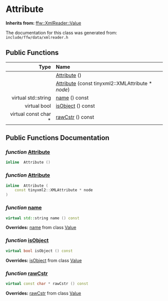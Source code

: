 Attribute
===================================


**Inherits from:** [ffw::XmlReader::Value](ffw_XmlReader_Value.html)

The documentation for this class was generated from: `include/ffw/data/xmlreader.h`



## Public Functions

| Type | Name |
| -------: | :------- |
|   | [Attribute](#9945bcd7) ()  |
|   | [Attribute](#4803a394) (const tinyxml2::XMLAttribute * _node_)  |
|  virtual std::string | [name](#b7a13cc2) () const  |
|  virtual bool | [isObject](#b3c6566d) () const  |
|  virtual const char * | [rawCstr](#cc9cf53e) () const  |


## Public Functions Documentation

### _function_ <a id="9945bcd7" href="#9945bcd7">Attribute</a>

```cpp
inline  Attribute () 
```



### _function_ <a id="4803a394" href="#4803a394">Attribute</a>

```cpp
inline  Attribute (
    const tinyxml2::XMLAttribute * node
) 
```



### _function_ <a id="b7a13cc2" href="#b7a13cc2">name</a>

```cpp
virtual std::string name () const 
```



**Overrides:** [name](/doxygen/ffw_XmlReader_Value.md#26734a66) from class [Value](/doxygen/ffw_XmlReader_Value.md)

### _function_ <a id="b3c6566d" href="#b3c6566d">isObject</a>

```cpp
virtual bool isObject () const 
```



**Overrides:** [isObject](/doxygen/ffw_XmlReader_Value.md#b62b9097) from class [Value](/doxygen/ffw_XmlReader_Value.md)

### _function_ <a id="cc9cf53e" href="#cc9cf53e">rawCstr</a>

```cpp
virtual const char * rawCstr () const 
```



**Overrides:** [rawCstr](/doxygen/ffw_XmlReader_Value.md#a52ffb86) from class [Value](/doxygen/ffw_XmlReader_Value.md)



